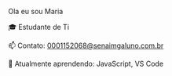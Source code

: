 Ola eu sou Maria

🎓 Estudante de Ti  

📫 Contato: 0001152068@senaimgaluno.com.br

🌱 Atualmente aprendendo: JavaScript, VS Code

<!--
**MariaHasten/MariaHasten** is a ✨ _special_ ✨ repository because its `README.md` (this file) appears on your GitHub profile.

Here are some ideas to get you started:

- 🔭 I’m currently working on ...
- 🌱 I’m currently learning ...
- 👯 I’m looking to collaborate on ...
- 🤔 I’m looking for help with ...
- 💬 Ask me about ...
- 📫 How to reach me: ...
- 😄 Pronouns: ...
- ⚡ Fun fact: ...
-->
